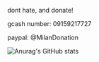 dont hate, and donate!

gcash number: 09159217727

paypal: @MilanDonation

<!---
Atsukiri/Atsukiri is a ✨ special ✨ repository because its `README.md` (this file) appears on your GitHub profile.
You can click the Preview link to take a look at your changes.
--->

![Anurag's GitHub stats](https://github-readme-stats.vercel.app/api?username=atsukiri&show_icons=true&theme=transparent)
